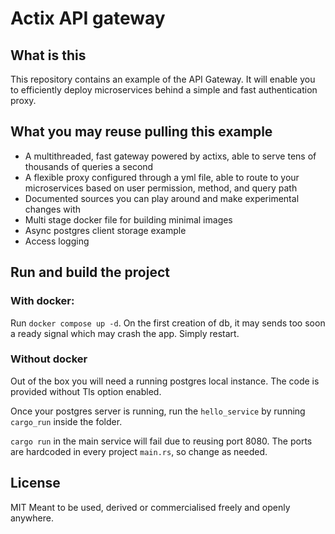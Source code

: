 # Actix API gateway


## What is this

This repository contains an example of the API Gateway. It will enable you to efficiently deploy microservices behind a simple and fast authentication proxy.

## What you may reuse pulling this example

- A multithreaded, fast gateway powered by actixs, able to serve tens of thousands of queries a second
- A flexible proxy configured through a yml file, able to route to your microservices based on user permission, method, and query path
- Documented sources you can play around and make experimental changes with
- Multi stage docker file for building minimal images
- Async postgres client storage example
- Access logging

## Run and build the project

### With docker:

Run `docker compose up -d`. On the first creation of db, it may sends too soon a ready signal which may crash the app. Simply restart.

### Without docker

Out of the box you will need a running postgres local instance. The code is provided without Tls option enabled. 

Once your postgres server is running, run the `hello_service` by running `cargo_run` inside the folder.

`cargo run` in the main service will fail due to reusing port 8080. The ports are hardcoded in every project `main.rs`, so change as needed.

## License
MIT
Meant to be used, derived or commercialised freely and openly anywhere.
